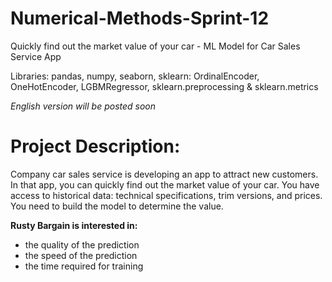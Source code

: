 # Numerical-Methods-Sprint-12
Quickly find out the market value of your car - ML Model for Car Sales Service App

Libraries: pandas, numpy, seaborn, sklearn: OrdinalEncoder, OneHotEncoder, LGBMRegressor, sklearn.preprocessing & sklearn.metrics

*English version will be posted soon*

# Project Description:

Company car sales service is developing an app to attract new customers. In that app, you can quickly find out the market value of your car. You have access to historical data: technical specifications, trim versions, and prices. You need to build the model to determine the value.

**Rusty Bargain is interested in:**

- the quality of the prediction
- the speed of the prediction
- the time required for training
